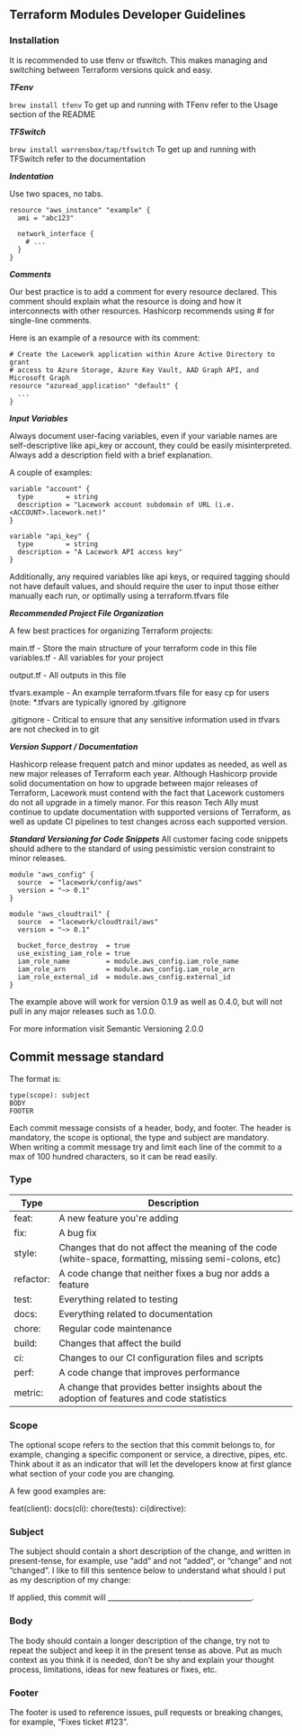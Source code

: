 ## Terraform Modules Developer Guidelines

### Installation
It is recommended to use tfenv or tfswitch. This makes managing and switching between Terraform versions quick and easy.

***TFenv***

```brew install tfenv```
To get up and running with TFenv refer to the Usage section of the README

***TFSwitch***

```brew install warrensbox/tap/tfswitch```
To get up and running with TFSwitch refer to the documentation

***Indentation***

Use two spaces, no tabs.

```hcl
resource "aws_instance" "example" {
  ami = "abc123"

  network_interface {
    # ...
  }
}
```

***Comments***

Our best practice is to add a comment for every resource declared. This comment should explain what the resource is doing and how it interconnects with other resources. Hashicorp recommends using # for single-line comments.

Here is an example of a resource with its comment:

```hcl
# Create the Lacework application within Azure Active Directory to grant
# access to Azure Storage, Azure Key Vault, AAD Graph API, and Microsoft Graph
resource "azuread_application" "default" {
  ...
}
```
 

***Input Variables***

Always document user-facing variables, even if your variable names are self-descriptive like api_key or account, they could be easily misinterpreted. Always add a description field with a brief explanation.

A couple of examples:


```hcl
variable "account" {
  type        = string
  description = "Lacework account subdomain of URL (i.e. <ACCOUNT>.lacework.net)"
}
```

```hcl
variable "api_key" {
  type        = string
  description = "A Lacework API access key"
}
```
Additionally, any required variables like api keys, or required tagging should not have default values, and should require the user to input those either manually each run, or optimally using a terraform.tfvars file

***Recommended Project File Organization***

A few best practices for organizing Terraform projects: 


main.tf - Store the main structure of your terraform code in this file
variables.tf - All variables for your project

output.tf - All outputs in this file

tfvars.example - An example terraform.tfvars file for easy cp for users (note: *.tfvars are typically 
ignored by .gitignore

.gitignore - Critical to ensure that any sensitive information used in tfvars are not checked in to git


***Version Support / Documentation***

Hashicorp release frequent patch and minor updates as needed, as well as new major releases of Terraform each year. Although Hashicorp provide solid documentation on how to upgrade between major releases of Terraform, Lacework must contend with the fact that Lacework customers do not all upgrade in a timely manor. For this reason Tech Ally must continue to update documentation with supported versions of Terraform, as well as update CI pipelines to test changes across each supported version. 

***Standard Versioning for Code Snippets***
All customer facing code snippets should adhere to the standard of using pessimistic version constraint to minor releases. 

```hcl
module "aws_config" {
  source  = "lacework/config/aws"
  version = "~> 0.1"
}
```
```hcl
module "aws_cloudtrail" {
  source  = "lacework/cloudtrail/aws"
  version = "~> 0.1"

  bucket_force_destroy  = true
  use_existing_iam_role = true
  iam_role_name         = module.aws_config.iam_role_name
  iam_role_arn          = module.aws_config.iam_role_arn
  iam_role_external_id  = module.aws_config.external_id
}
```

The example above will work for version 0.1.9 as well as 0.4.0, but will not pull in any major releases such as 1.0.0.

For more information visit Semantic Versioning 2.0.0 

## Commit message standard

The format is:

```
type(scope): subject
BODY
FOOTER
```
Each commit message consists of a header, body, and footer. The header is mandatory, the scope is optional, the type and subject are mandatory.
When writing a commit message try and limit each line of the commit to a max of 100 hundred characters, so it can be read easily.

### Type

| Type | Description |
| ----- | ----------- |
| feat: | A new feature you're adding |
| fix: |A bug fix|
| style: | Changes that do not affect the meaning of the code (white-space, formatting, missing semi-colons, etc) |
| refactor: | A code change that neither fixes a bug nor adds a feature |
| test: | Everything related to testing |
| docs: | Everything related to documentation |
| chore: | Regular code maintenance |
| build: | Changes that affect the build |
| ci: | Changes to our CI configuration files and scripts |
| perf: | A code change that improves performance |
| metric: | A change that provides better insights about the adoption of features and code statistics |

### Scope
The optional scope refers to the section that this commit belongs to, for example, changing a specific component or service, a directive, pipes, etc. 
Think about it as an indicator that will let the developers know at first glance what section of your code you are changing.

A few good examples are:

feat(client):
docs(cli):
chore(tests):
ci(directive):

### Subject
The subject should contain a short description of the change, and written in present-tense, for example, use “add” and not “added”,  or “change” and not “changed”. 
I like to fill this sentence below to understand what should I put as my description of my change:

If applied, this commit will ________________________________________.

### Body
The body should contain a longer description of the change, try not to repeat the subject and keep it in the present tense as above. 
Put as much context as you think it is needed, don’t be shy and explain your thought process, limitations, ideas for new features or fixes, etc.

### Footer
The footer is used to reference issues, pull requests or breaking changes, for example, “Fixes ticket #123”.

